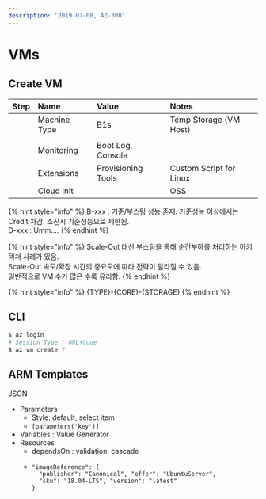 ```yaml
---
description: '2019-07-08, AZ-300'
---
```


# VMs

## Create VM

| Step | Name | Value | Notes |
| :--- | :--- | :--- | :--- |
|  | Machine Type | B1s | Temp Storage \(VM Host\) |
|  |  |  |  |
|  | Monitoring | Boot Log, Console |  |
|  | Extensions | Provisioning Tools | Custom Script for Linux |
|  | Cloud Init |  | OSS |

{% hint style="info" %}
B-xxx : 기준/부스팅 성능 존재. 기준성능 이상에서는 Credit 차감. 소진시 기준성능으로 제한됨.  
D-xxx : Umm....
{% endhint %}

{% hint style="info" %}
Scale-Out 대신 부스팅을 통해 순간부하를 처리하는 아키텍쳐 사례가 있음.  
Scale-Out 속도/확장 시간의 중요도에 따라 전략이 달라질 수 있음.  
일반적으로 VM 수가 많은 수록 유리함.
{% endhint %}

{% hint style="info" %}
{TYPE}-{CORE}-{STORAGE}
{% endhint %}

## CLI

```bash
$ az login
# Session Type : URL+Code
$ az vm create ?
```

## ARM Templates

JSON

* Parameters
  * Style: default, select item
  * `[parameters('key')]`
* Variables : Value Generator
* Resources
  * dependsOn : validation, cascade
  * ```text
    "imageReference": {
      "publisher": "Canonical", "offer": "UbuntuServer",
      "sku": "18.04-LTS", "version": "latest"
    }
    ```

